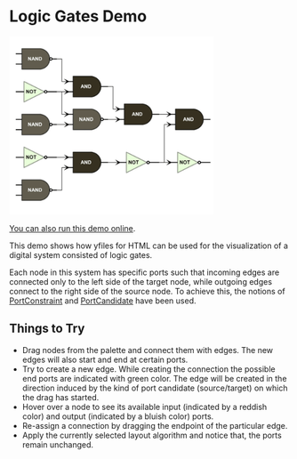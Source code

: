 # Logic Gates Demo

<img src="../../resources/image/logicgates.png" alt="demo-thumbnail" height="320"/>

[You can also run this demo online](https://live.yworks.com/demos/complete/logicgates/index.html).

This demo shows how yfiles for HTML can be used for the visualization of a digital system consisted of logic gates.

Each node in this system has specific ports such that incoming edges are connected only to the left side of the target node, while outgoing edges connect to the right side of the source node. To achieve this, the notions of [PortConstraint](https://docs.yworks.com/yfileshtml/#/api/PortConstraint) and [PortCandidate](https://docs.yworks.com/yfileshtml/#/api/PortCandidate) have been used.

## Things to Try

- Drag nodes from the palette and connect them with edges. The new edges will also start and end at certain ports.
- Try to create a new edge. While creating the connection the possible end ports are indicated with green color. The edge will be created in the direction induced by the kind of port candidate (source/target) on which the drag has started.
- Hover over a node to see its available input (indicated by a reddish color) and output (indicated by a bluish color) ports.
- Re-assign a connection by dragging the endpoint of the particular edge.
- Apply the currently selected layout algorithm and notice that, the ports remain unchanged.
